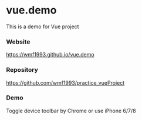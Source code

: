 # vue.demo
This is a demo for Vue project

### Website
https://wmf1993.github.io/vue.demo
### Repository

https://github.com/wmf1993/practice_vueProject

### Demo

Toggle device toolbar by Chrome or use iPhone 6/7/8
